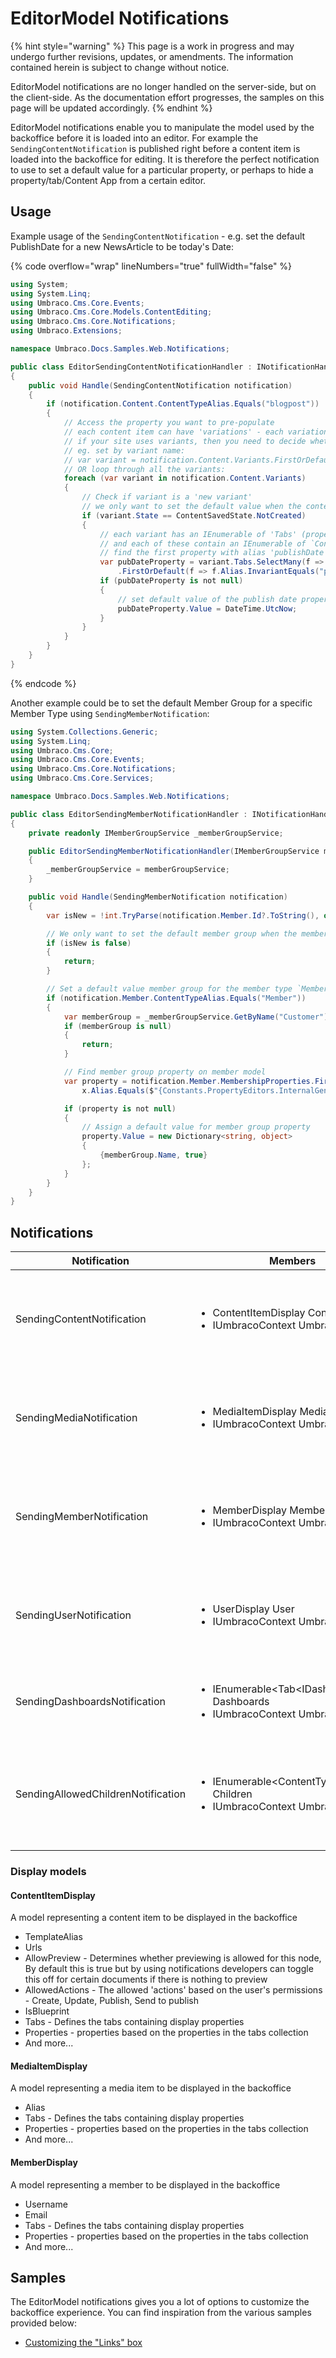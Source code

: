 # EditorModel Notifications

{% hint style="warning" %}
This page is a work in progress and may undergo further revisions, updates, or amendments. The information contained herein is subject to change without notice.

EditorModel notifications are no longer handled on the server-side, but on the client-side. As the documentation effort progresses, the samples on this page will be updated accordingly.
{% endhint %}

EditorModel notifications enable you to manipulate the model used by the backoffice before it is loaded into an editor. For example the `SendingContentNotification` is published right before a content item is loaded into the backoffice for editing. It is therefore the perfect notification to use to set a default value for a particular property, or perhaps to hide a property/tab/Content App from a certain editor.

## Usage

Example usage of the `SendingContentNotification` - e.g. set the default PublishDate for a new NewsArticle to be today's Date:

{% code overflow="wrap" lineNumbers="true" fullWidth="false" %}
```csharp
using System;
using System.Linq;
using Umbraco.Cms.Core.Events;
using Umbraco.Cms.Core.Models.ContentEditing;
using Umbraco.Cms.Core.Notifications;
using Umbraco.Extensions;

namespace Umbraco.Docs.Samples.Web.Notifications;

public class EditorSendingContentNotificationHandler : INotificationHandler<SendingContentNotification>
{
    public void Handle(SendingContentNotification notification)
    {
        if (notification.Content.ContentTypeAlias.Equals("blogpost"))
        {
            // Access the property you want to pre-populate
            // each content item can have 'variations' - each variation is represented by the `ContentVariantDisplay` class.
            // if your site uses variants, then you need to decide whether to set the default value for all variants or a specific variant
            // eg. set by variant name:
            // var variant = notification.Content.Variants.FirstOrDefault(f => f.Name == "specificVariantName");
            // OR loop through all the variants:
            foreach (var variant in notification.Content.Variants)
            {
                // Check if variant is a 'new variant'
                // we only want to set the default value when the content item is first created
                if (variant.State == ContentSavedState.NotCreated)
                {
                    // each variant has an IEnumerable of 'Tabs' (property groupings)
                    // and each of these contain an IEnumerable of `ContentPropertyDisplay` properties
                    // find the first property with alias 'publishDate'
                    var pubDateProperty = variant.Tabs.SelectMany(f => f.Properties)
                        .FirstOrDefault(f => f.Alias.InvariantEquals("publishDate"));
                    if (pubDateProperty is not null)
                    {
                        // set default value of the publish date property if it exists
                        pubDateProperty.Value = DateTime.UtcNow;
                    }
                }
            }
        }
    }
}
```
{% endcode %}

Another example could be to set the default Member Group for a specific Member Type using `SendingMemberNotification`:

```csharp
using System.Collections.Generic;
using System.Linq;
using Umbraco.Cms.Core;
using Umbraco.Cms.Core.Events;
using Umbraco.Cms.Core.Notifications;
using Umbraco.Cms.Core.Services;

namespace Umbraco.Docs.Samples.Web.Notifications;

public class EditorSendingMemberNotificationHandler : INotificationHandler<SendingMemberNotification>
{
    private readonly IMemberGroupService _memberGroupService;

    public EditorSendingMemberNotificationHandler(IMemberGroupService memberGroupService)
    {
        _memberGroupService = memberGroupService;
    }

    public void Handle(SendingMemberNotification notification)
    {
        var isNew = !int.TryParse(notification.Member.Id?.ToString(), out int id) || id == 0;

        // We only want to set the default member group when the member is initially created, eg doesn't have an Id yet
        if (isNew is false)
        {
            return;
        }

        // Set a default value member group for the member type `Member`
        if (notification.Member.ContentTypeAlias.Equals("Member"))
        {
            var memberGroup = _memberGroupService.GetByName("Customer");
            if (memberGroup is null)
            {
                return;
            }

            // Find member group property on member model
            var property = notification.Member.MembershipProperties.FirstOrDefault(x =>
                x.Alias.Equals($"{Constants.PropertyEditors.InternalGenericPropertiesPrefix}membergroup"));

            if (property is not null)
            {
                // Assign a default value for member group property
                property.Value = new Dictionary<string, object>
                {
                    {memberGroup.Name, true}
                };
            }
        }
    }
}
```

## Notifications

| Notification                       | Members                                                                                                        | Description                                                                                                                                                                                                                                                                                                                                      |
| ---------------------------------- | -------------------------------------------------------------------------------------------------------------- | ------------------------------------------------------------------------------------------------------------------------------------------------------------------------------------------------------------------------------------------------------------------------------------------------------------------------------------------------ |
| SendingContentNotification         | <ul><li>ContentItemDisplay Content</li><li>IUmbracoContext UmbracoContext</li></ul>                            | <p>Published right before the editor model is sent for editing in the content section.<br>NOTE: Content is a Umbraco.Cms.Core.Models.ContentEditing.ContentItemDisplay type which contains the tabs and properties of the elements about to be loaded for editing.</p>                                                                           |
| SendingMediaNotification           | <ul><li>MediaItemDisplay Media</li><li>IUmbracoContext UmbracoContext</li></ul>                                | <p>Published right before the editor model is sent for editing in the media section<br>NOTE: Media is a Umbraco.Cms.Core.Models.ContentEditing.MediaItemDisplay type which in turn contains the tabs and properties of the elements about to be loaded for editing.</p>                                                                          |
| SendingMemberNotification          | <ul><li>MemberDisplay Member</li><li>IUmbracoContext UmbracoContext</li></ul>                                  | <p>Published right before the editor model is sent for editing in the member section.<br>NOTE: Member is a Umbraco.Cms.Core.Models.ContentEditing.MemberDisplay type which in turn contains the tabs and properties of the elements about to be loaded for editing.</p>                                                                          |
| SendingUserNotification            | <ul><li>UserDisplay User</li><li>IUmbracoContext UmbracoContext</li></ul>                                      | <p>Published right before the editor model is sent for editing in the user section.<br>NOTE: User is a Umbraco.Cms.Core.Models.ContentEditing.UserDisplay type which in turn contains the tabs and properties of the elements about to be loaded for editing.</p>                                                                                |
| SendingDashboardsNotification      | <ul><li>IEnumerable&#x3C;Tab&#x3C;IDashboardSlim>> Dashboards</li><li>IUmbracoContext UmbracoContext</li></ul> | <p>Published right before the a dashboard is retrieved in a section.<br>NOTE: Dashboards is a collection of IDashboardSlim, each object gives you access to Label, Alias, Properties, whether it's expanded, and whether it IsActive.</p>                                                                                                        |
| SendingAllowedChildrenNotification | <ul><li>IEnumerable&#x3C;ContentTypeBasic> Children</li><li>IUmbracoContext UmbracoContext</li></ul>           | <p>Published right before the allowed children of the selected Content Type are sent back during content creation in the Content Section.<br>NOTE: Children is a collection of ContentTypeBasic, each object gives you access to Alias, Description, Thumbnail and more. You can remove or add new children to the list in the notification.</p> |

### Display models

#### ContentItemDisplay

A model representing a content item to be displayed in the backoffice

* TemplateAlias
* Urls
* AllowPreview - Determines whether previewing is allowed for this node, By default this is true but by using notifications developers can toggle this off for certain documents if there is nothing to preview
* AllowedActions - The allowed 'actions' based on the user's permissions - Create, Update, Publish, Send to publish
* IsBlueprint
* Tabs - Defines the tabs containing display properties
* Properties - properties based on the properties in the tabs collection
* And more...

#### MediaItemDisplay

A model representing a media item to be displayed in the backoffice

* Alias
* Tabs - Defines the tabs containing display properties
* Properties - properties based on the properties in the tabs collection
* And more...

#### MemberDisplay

A model representing a member to be displayed in the backoffice

* Username
* Email
* Tabs - Defines the tabs containing display properties
* Properties - properties based on the properties in the tabs collection
* And more...

## Samples

The EditorModel notifications gives you a lot of options to customize the backoffice experience. You can find inspiration from the various samples provided below:

* [Customizing the "Links" box](broken-reference)
